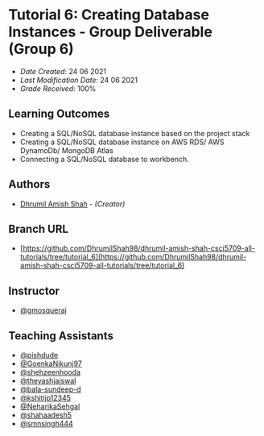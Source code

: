 # Tutorial 6: Creating Database Instances - Group Deliverable (Group 6)
* *Date Created*: 24 06 2021
* *Last Modification Date*: 24 06 2021
* *Grade Received*: 100%

## Learning Outcomes
* Creating a SQL/NoSQL database instance based on the project stack
* Creating a SQL/NoSQL database instance on AWS RDS/ AWS DynamoDb/ MongoDB Atlas
* Connecting a SQL/NoSQL database to workbench.

## Authors
* [Dhrumil Amish Shah](dh416386@dal.ca) - *(Creator)*

## Branch URL
* [https://github.com/DhrumilShah98/dhrumil-amish-shah-csci5709-all-tutorials/tree/tutorial_6](https://github.com/DhrumilShah98/dhrumil-amish-shah-csci5709-all-tutorials/tree/tutorial_6)

## Instructor
* [@gmosqueraj](https://github.com/gmosqueraj)

## Teaching Assistants
* [@pishdude](https://github.com/pishdude)
* [@GoenkaNikunj97](https://github.com/GoenkaNikunj97)
* [@shehzeenhooda](https://github.com/shehzeenhooda)
* [@theyashjaiswal](https://github.com/theyashjaiswal)
* [@bala-sundeep-d](https://github.com/bala-sundeep-d)
* [@kshitijp12345](https://github.com/kshitijp12345)
* [@NeharikaSehgal](https://github.com/NeharikaSehgal)
* [@shahaadesh5](https://github.com/shahaadesh5)
* [@smnsingh444](https://github.com/smnsingh444)